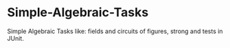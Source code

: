 # Simple-Algebraic-Tasks
Simple Algebraic Tasks like: fields and circuits of figures, strong and tests in JUnit.
